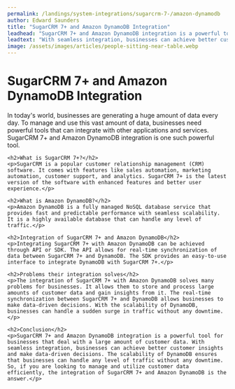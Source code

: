 ```yaml
---
permalink: /landings/system-integrations/sugarcrm-7-/amazon-dynamodb
author: Edward Saunders
title: "SugarCRM 7+ and Amazon DynamoDB Integration"
leadhead: "SugarCRM 7+ and Amazon DynamoDB integration is a powerful tool for businesses that deal with a large amount of customer data"
leadtext: "With seamless integration, businesses can achieve better customer insights and make data-driven decisions. The scalability of DynamoDB ensures that businesses can handle any level of traffic without any downtime. So, if you are looking to manage and utilize customer data efficiently, the integration of SugarCRM 7+ and Amazon DynamoDB is the answer."
image: /assets/images/articles/people-sitting-near-table.webp
---
```

<div class="arttext">	<h1>SugarCRM 7+ and Amazon DynamoDB Integration</h1>
	<p>In today's world, businesses are generating a huge amount of data every day. To manage and use this vast amount of data, businesses need powerful tools that can integrate with other applications and services. SugarCRM 7+ and Amazon DynamoDB integration is one such powerful tool.</p>

	<h2>What is SugarCRM 7+?</h2>
	<p>SugarCRM is a popular customer relationship management (CRM) software. It comes with features like sales automation, marketing automation, customer support, and analytics. SugarCRM 7+ is the latest version of the software with enhanced features and better user experience.</p>

	<h2>What is Amazon DynamoDB?</h2>
	<p>Amazon DynamoDB is a fully managed NoSQL database service that provides fast and predictable performance with seamless scalability. It is a highly available database that can handle any level of traffic.</p>

	<h2>Integration of SugarCRM 7+ and Amazon DynamoDB</h2>
	<p>Integrating SugarCRM 7+ with Amazon DynamoDB can be achieved through API or SDK. The API allows for real-time synchronization of data between SugarCRM 7+ and DynamoDB. The SDK provides an easy-to-use interface to integrate DynamoDB with SugarCRM 7+.</p>

	<h2>Problems their integration solves</h2>
	<p>The integration of SugarCRM 7+ with Amazon DynamoDB solves many problems for businesses. It allows them to store and process large amounts of customer data and gain insights from it. The real-time synchronization between SugarCRM 7+ and DynamoDB allows businesses to make data-driven decisions. With the scalability of DynamoDB, businesses can handle a sudden surge in traffic without any downtime.</p>

	<h2>Conclusion</h2>
	<p>SugarCRM 7+ and Amazon DynamoDB integration is a powerful tool for businesses that deal with a large amount of customer data. With seamless integration, businesses can achieve better customer insights and make data-driven decisions. The scalability of DynamoDB ensures that businesses can handle any level of traffic without any downtime. So, if you are looking to manage and utilize customer data efficiently, the integration of SugarCRM 7+ and Amazon DynamoDB is the answer.</p>
</div>